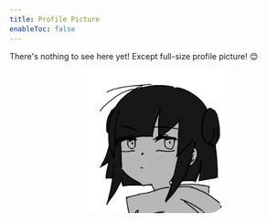 ```yaml
---
title: Profile Picture
enableToc: false
---
```

There's nothing to see here yet! Except full-size profile picture! 😊
<div style="text-align: center;">
<img src="/icon.png" style="width: 50%;">
</div>
